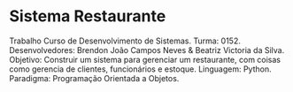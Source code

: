 # Sistema Restaurante

Trabalho Curso de Desenvolvimento de Sistemas.
Turma: 0152.
Desenvolvedores: Brendon João Campos Neves & Beatriz Victoria da Silva.
Objetivo: Construir um sistema para gerenciar um restaurante, com coisas como gerencia de clientes, funcionários e estoque.
Linguagem: Python.
Paradigma: Programação Orientada a Objetos.